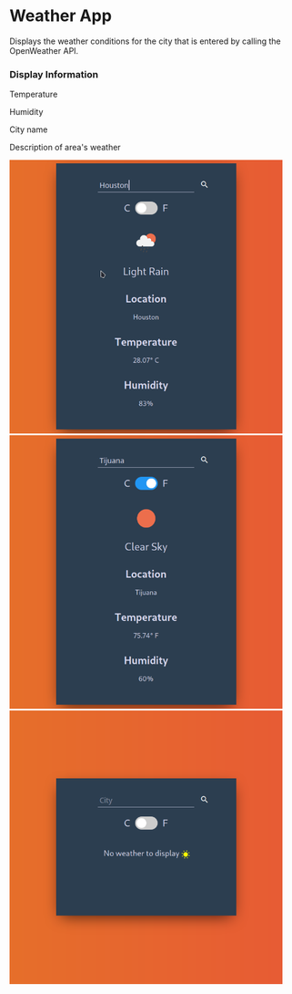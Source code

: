 # Weather App
Displays the weather conditions for the city that is entered by calling the OpenWeather API.
### Display Information
Temperature

Humidity

City name

Description of area's weather


<img src="./weather-app-demo-img/api-call.png" width="480" height="480">
<img src="./weather-app-demo-img/api-call-faren.png" width="480" height="480">
<img src="./weather-app-demo-img/empty-demo.png" width="480" height="480">
